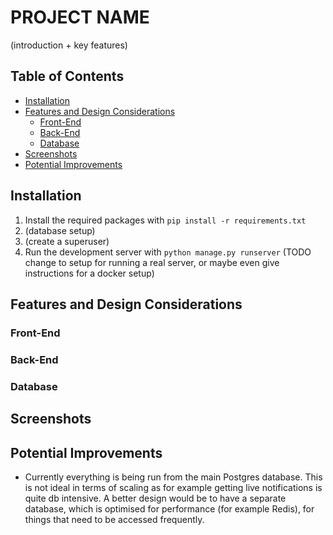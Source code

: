 # PROJECT NAME

(introduction + key features)

## Table of Contents

*   [Installation](#installation)
*   [Features and Design Considerations](#features-and-design-considerations)
    *   [Front-End](#front-end)
    *   [Back-End](#back-end)
    *   [Database](#database)
*   [Screenshots](#screenshots)
*   [Potential Improvements](#potential-improvements)

## Installation

1. Install the required packages with `pip install -r requirements.txt`
2. (database setup)
3. (create a superuser)
4. Run the development server with `python manage.py runserver` (TODO change to setup for running a real server, or maybe even give instructions for a docker setup)

## Features and Design Considerations

### Front-End

### Back-End

### Database

## Screenshots

## Potential Improvements

*   Currently everything is being run from the main Postgres database. This is not ideal in terms of scaling as for example getting live notifications is quite db intensive. A better design would be to have a separate database, which is optimised for performance (for example Redis), for things that need to be accessed frequently.
